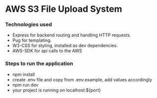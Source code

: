 # AWS S3 File Upload System

### Technologies used

- Express for backend routing and handling HTTP requests.
- Pug for templating.
- W3-CSS for styling, installed as dev dependencies.
- AWS-SDK for api calls to the AWS

### Steps to run the application

- npm install
- create .env file and copy from .env.example, add values accordingly
- npm run dev
- your project is running on localhost:${port}

